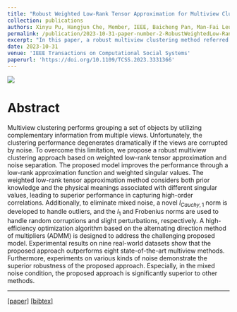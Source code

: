 ```yaml
---
title: "Robust Weighted Low-Rank Tensor Approximation for Multiview Clustering With Mixed Noise"
collection: publications
authors: Xinyu Pu, Hangjun Che, Member, IEEE, Baicheng Pan, Man-Fai Leung, and Shiping Wen
permalink: /publication/2023-10-31-paper-number-2-RobustWeightedLow-RankTensorApproximationforMultiviewClusteringWithMixedNoise
excerpt: "In this paper, a robust multiview clustering method referred to as RWLTA is developed to handle the mixed noise embedding in the real-world datasets. The weighted low-rank tensor approximation and unique mixed noise handling norms are utilized to guarantee performance and robustness."
date: 2023-10-31
venue: 'IEEE Transactions on Computational Social Systems'
paperurl: 'https://doi.org/10.1109/TCSS.2023.3331366'
---
```


<img src='https://xinyu-pu.github.io/images/publication-2-flow.png'>
 
Abstract
===
Multiview clustering performs grouping a set of objects by utilizing complementary information from multiple views. Unfortunately, the clustering performance degenerates dramatically if the views are corrupted by noise. To overcome this limitation, we propose a robust multiview clustering approach based on weighted low-rank tensor approximation and noise separation. The proposed model improves the performance through a low-rank approximation function and weighted singular values. The weighted low-rank tensor approximation method considers both prior knowledge and the physical meanings associated with different singular values, leading to superior performance in capturing high-order correlations. Additionally, to eliminate mixed noise, a novel $l_{Cauchy,1}$ norm is developed to handle outliers, and the $l_1$ and Frobenius norms are used to handle random corruptions and slight perturbations, respectively. A high-efficiency optimization algorithm based on the alternating direction method of multipliers (ADMM) is designed to address the challenging proposed model. Experimental results on nine real-world datasets show that the proposed approach outperforms eight state-of-the-art multiview methods. Furthermore, experiments on various kinds of noise demonstrate the superior robustness of the proposed approach. Especially, in the mixed noise condition, the proposed approach is significantly superior to other methods. 


---
[[paper]](https://doi.org/10.1109/TCSS.2023.3331366)
[[bibtex]](https://xinyu-pu.github.io/files/TCSS-RWLTA.bib)
